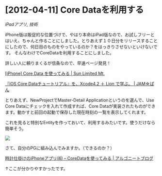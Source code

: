 # [2012-04-11] Core Dataを利用する
_iPadアプリ, 技術_

iPhone版は販促的な位置づけで、やはり本命はiPad版なので、お試しフリーとはいえ、ちゃんと作ることにしました。とりあえず１０日分をリリースすることにしたので、何日目のものをやっているのか？をはっきりさせないといけないです。
そんなわけでCoreDataを利用することにしました。

詳しい人に頼りまくるが信条なので、早速ページ発見！

<a href="http://blog.syuhari.jp/archives/1860" target="_blank">[iPhone] Core Data を使ってみる | Sun Limited Mt.</a>

<a href="http://playet.jugem.jp/?eid=152" target="_blank">『iOS Core Dataチュートリアル』を、Xcode4.2 ＋ Lion で学ぶ。 | JAM☆ぱん</a>

とりあえず、NewProjectでMaster-Detail Applicationというのを選んで、Use Core Dataにチェックを入れて作成すれば、Core Dataが実装されたものができます。動かすと前回の起動で保存した現在時刻の一覧を表示してくれます。

これを見ると特別なEntityを作っておいて、利用するみたいです。使うだけなら簡単そう。

<a href="http://iron-hot.com/xcode/wp-content/uploads/2012/04/c06b248c9ff7ebfbcad876dca72fe539.png" target="_blank">![](http://iron-hot.com/xcode/wp-content/uploads/2012/04/c06b248c9ff7ebfbcad876dca72fe539-300x202.png)</a>

さて、自分のPGに組み込んでみますか。（できるのか？）

<a href="http://algoneet.com/39/時計仕掛けのiphoneアプリ-6/" target="_blank">時計仕掛けのiPhoneアプリ(6) – CoreDataを使ってみる | アルゴニートブログ</a>

↑ここが分かりやすかったです。

